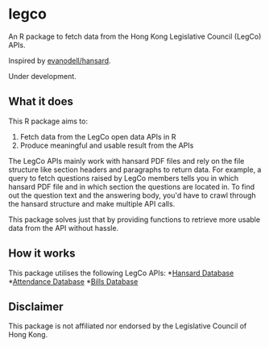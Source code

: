 # legco
An R package to fetch data from the Hong Kong Legislative Council (LegCo) APIs. 

Inspired by [evanodell/hansard](https://github.com/evanodell/hansard).

Under development.

## What it does
This R package aims to:
1. Fetch data from the LegCo open data APIs in R
2. Produce meaningful and usable result from the APIs

The LegCo APIs mainly work with hansard PDF files and rely on the file structure like 
section headers and paragraphs to return data. For example, a query to fetch questions raised by LegCo
members tells you in which hansard PDF file and in which section the questions are located in.
To find out the question text and the answering body, you'd have to crawl through the hansard structure
and make multiple API calls.

This package solves just that by providing functions to retrieve more usable data from the API
without hassle.

## How it works
This package utilises the following LegCo APIs:
*[Hansard Database](https://www.legco.gov.hk/odata/english/hansard-db.html)
*[Attendance Database](https://www.legco.gov.hk/odata/english/attendance-db.html)
*[Bills Database](https://www.legco.gov.hk/odata/english/billsdb.html)

## Disclaimer
This package is not affiliated nor endorsed by the Legislative Council of Hong Kong.
